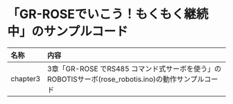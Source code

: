 # 「GR-ROSEでいこう！もくもく継続中」のサンプルコード

|名称|内容|
|:---|:---|
|chapter3|3章「GR-ROSE でRS485 コマンド式サーボを使う」のROBOTISサーボ(rose_robotis.ino)の動作サンプルコード|
